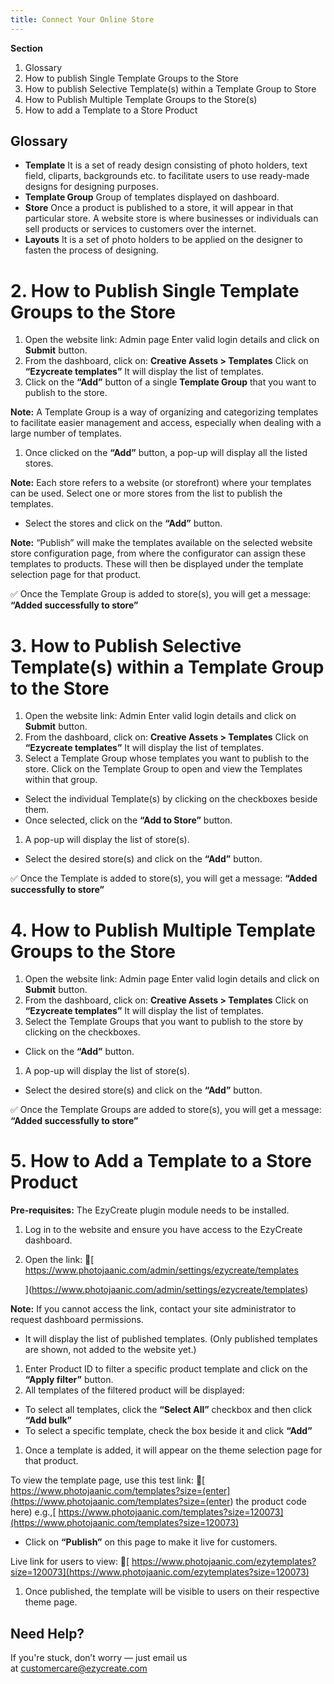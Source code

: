 ```yaml
---
title: Connect Your Online Store
---
```

**Section**

1. Glossary
2. How to publish Single Template Groups to the Store
3. How to publish Selective Template(s) within a Template Group to Store
4. How to Publish Multiple Template Groups to the Store(s)
5. How to add a Template to a Store Product

## **Glossary**

* **Template**
   It is a set of ready design consisting of photo holders, text field, cliparts, backgrounds etc. to facilitate users to use ready-made designs for designing purposes.
* **Template Group**
   Group of templates displayed on dashboard.
* **Store**
   Once a product is published to a store, it will appear in that particular store.
   A website store is where businesses or individuals can sell products or services to customers over the internet.
* **Layouts**
   It is a set of photo holders to be applied on the designer to fasten the process of designing.

# **2. How to Publish Single Template Groups to the Store**

1. Open the website link: Admin page
   Enter valid login details and click on **Submit** button.
2. From the dashboard, click on:
   **Creative Assets > Templates**
   Click on **“Ezycreate templates”**
   It will display the list of templates.
3. Click on the **“Add”** button of a single **Template Group** that you want to publish to the store.

**Note:**
 A Template Group is a way of organizing and categorizing templates to facilitate easier management and access, especially when dealing with a large number of templates.

1. Once clicked on the **“Add”** button, a pop-up will display all the listed stores.

**Note:**
 Each store refers to a website (or storefront) where your templates can be used.
 Select one or more stores from the list to publish the templates.

* Select the stores and click on the **“Add”** button.

**Note:**
 “Publish” will make the templates available on the selected website store configuration page, from where the configurator can assign these templates to products.
 These will then be displayed under the template selection page for that product.

✅ Once the Template Group is added to store(s), you will get a message:
 **“Added successfully to store”**

# **3. How to Publish Selective Template(s) within a Template Group to the Store**

1. Open the website link: Admin
   [
   ](https://admin.ezycreate.com/) Enter valid login details and click on **Submit** button.
2. From the dashboard, click on:
   **Creative Assets > Templates**
   Click on **“Ezycreate templates”**
   It will display the list of templates.
3. Select a Template Group whose templates you want to publish to the store.
   Click on the Template Group to open and view the Templates within that group.

* Select the individual Template(s) by clicking on the checkboxes beside them.
* Once selected, click on the **“Add to Store”** button.

1. A pop-up will display the list of store(s).

* Select the desired store(s) and click on the **“Add”** button.

✅ Once the Template is added to store(s), you will get a message:
 **“Added successfully to store”**

# **4. How to Publish Multiple Template Groups to the Store**

1. Open the website link: Admin page
   Enter valid login details and click on **Submit** button.
2. From the dashboard, click on:
   **Creative Assets > Templates**
   Click on **“Ezycreate templates”**
   It will display the list of templates.
3. Select the Template Groups that you want to publish to the store by clicking on the checkboxes.

* Click on the **“Add”** button.

1. A pop-up will display the list of store(s).

* Select the desired store(s) and click on the **“Add”** button.

✅ Once the Template Groups are added to store(s), you will get a message:
 **“Added successfully to store”**

# **5. How to Add a Template to a Store Product**

**Pre-requisites:**
 The EzyCreate plugin module needs to be installed.

1. Log in to the website and ensure you have access to the EzyCreate dashboard.
2. Open the link:
    🔗[ https://www.photojaanic.com/admin/settings/ezycreate/templates

   ](https://www.photojaanic.com/admin/settings/ezycreate/templates)

**Note:**
 If you cannot access the link, contact your site administrator to request dashboard permissions.

* It will display the list of published templates.
   (Only published templates are shown, not added to the website yet.)

1. Enter Product ID to filter a specific product template and click on the **“Apply filter”** button.
2. All templates of the filtered product will be displayed:

* To select all templates, click the **“Select All”** checkbox and then click **“Add bulk”**
* To select a specific template, check the box beside it and click **“Add”**

1. Once a template is added, it will appear on the theme selection page for that product.

To view the template page, use this test link:
 🔗[ https://www.photojaanic.com/templates?size=(enter](<https://www.photojaanic.com/templates?size=(enter>) the product code here)
 e.g.,[ https://www.photojaanic.com/templates?size=120073](https://www.photojaanic.com/templates?size=120073)

* Click on **“Publish”** on this page to make it live for customers.

Live link for users to view:
 🔗[ https://www.photojaanic.com/ezytemplates?size=120073](https://www.photojaanic.com/ezytemplates?size=120073)

1. Once published, the template will be visible to users on their respective theme page.




## **Need Help?**

If you're stuck, don’t worry — just email us at [customercare@ezycreate.com](customercare@ezycreate.com)
